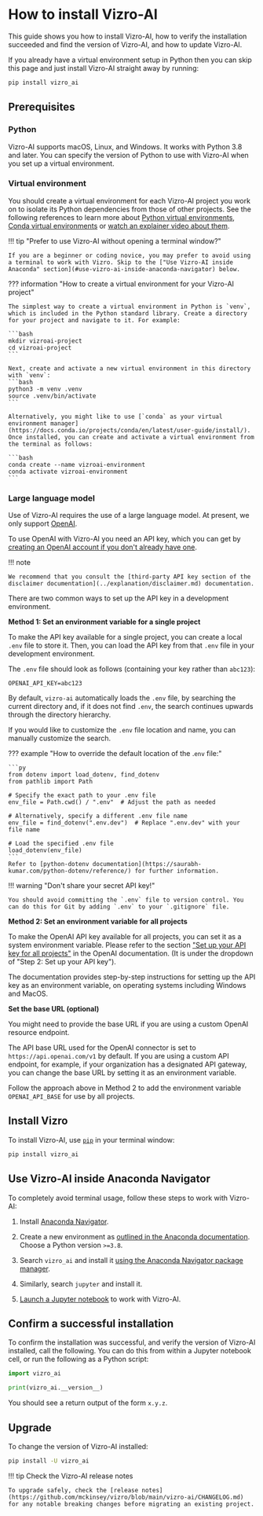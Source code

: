 # How to install Vizro-AI

This guide shows you how to install Vizro-AI, how to verify the installation succeeded and find the version of Vizro-AI, and how to update Vizro-AI.

If you already have a virtual environment setup in Python then you can skip this page and just install Vizro-AI straight away by running:
```bash
pip install vizro_ai
```

## Prerequisites

### Python
Vizro-AI supports macOS, Linux, and Windows. It works with Python 3.8 and later. You can specify the version of Python to use with Vizro-AI when you set up a virtual environment.


### Virtual environment
You should create a virtual environment for each Vizro-AI project you work on to isolate its Python dependencies from those of other projects. See the following references to learn more about [Python virtual environments](https://realpython.com/python-virtual-environments-a-primer/), [Conda virtual environments](https://docs.conda.io/projects/conda/en/latest/user-guide/getting-started.html#starting-conda) or [watch an explainer video about them](https://youtu.be/YKfAwIItO7M).

!!! tip "Prefer to use Vizro-AI without opening a terminal window?"

    If you are a beginner or coding novice, you may prefer to avoid using a terminal to work with Vizro. Skip to the ["Use Vizro-AI inside Anaconda" section](#use-vizro-ai-inside-anaconda-navigator) below.



??? information "How to create a virtual environment for your Vizro-AI project"

    The simplest way to create a virtual environment in Python is `venv`, which is included in the Python standard library. Create a directory for your project and navigate to it. For example:

    ```bash
    mkdir vizroai-project
    cd vizroai-project
    ```

    Next, create and activate a new virtual environment in this directory with `venv`:
    ```bash
    python3 -m venv .venv
    source .venv/bin/activate
    ```

    Alternatively, you might like to use [`conda` as your virtual environment manager](https://docs.conda.io/projects/conda/en/latest/user-guide/install/). Once installed, you can create and activate a virtual environment from the terminal as follows:

    ```bash
    conda create --name vizroai-environment
    conda activate vizroai-environment
    ```

### Large language model

Use of Vizro-AI requires the use of a large language model. At present, we only support [OpenAI](https://openai.com/).

To use OpenAI with Vizro-AI you need an API key, which you can get by [creating an OpenAI account if you don't already have one](https://platform.openai.com/account/api-keys).

!!! note

    We recommend that you consult the [third-party API key section of the disclaimer documentation](../explanation/disclaimer.md) documentation.

There are two common ways to set up the API key in a development environment.

__Method 1: Set an environment variable for a single project__

To make the API key available for a single project, you can create a local `.env`
file to store it. Then, you can load the API key from that `.env` file in your development environment.

The `.env` file should look as follows (containing your key rather than `abc123`):

```text
OPENAI_API_KEY=abc123
```

By default, `vizro-ai` automatically loads the `.env` file, by searching the current directory and, if it does not find `.env`, the search continues upwards through the directory hierarchy.

If you would like to customize the `.env` file location and name, you can manually customize the search.


??? example "How to override the default location of the .`env` file:"



    ```py
    from dotenv import load_dotenv, find_dotenv
    from pathlib import Path

    # Specify the exact path to your .env file
    env_file = Path.cwd() / ".env"  # Adjust the path as needed

    # Alternatively, specify a different .env file name
    env_file = find_dotenv(".env.dev")  # Replace ".env.dev" with your file name

    # Load the specified .env file
    load_dotenv(env_file)
    ```
    Refer to [python-dotenv documentation](https://saurabh-kumar.com/python-dotenv/reference/) for further information.

!!! warning "Don't share your secret API key!"

    You should avoid committing the `.env` file to version control. You can do this for Git by adding `.env` to your `.gitignore` file.


__Method 2: Set an environment variable for all projects__

To make the OpenAI API key available for all projects, you can set it as a system environment
variable. Please refer to the section ["Set up your API key for all projects"](https://platform.openai.com/docs/quickstart/step-2-setup-your-api-key?context=python)
in the OpenAI documentation. (It is under the dropdown of "Step 2: Set up your API key").

The documentation provides step-by-step instructions for setting up the API key as an environment
variable, on operating systems including Windows and MacOS.


__Set the base URL (optional)__

You might need to provide the base URL if you are using a custom OpenAI resource endpoint.

The API base URL used for the OpenAI connector is set to `https://api.openai.com/v1` by default.
If you are using a custom API endpoint, for example, if your organization has a designated API gateway,
you can change the base URL by setting it as an environment variable.


Follow the approach above in Method 2 to add the environment variable `OPENAI_API_BASE` for use by all projects.


## Install Vizro

To install Vizro-AI, use [`pip`](https://pip.pypa.io/en/stable/) in your terminal window:

```bash
pip install vizro_ai
```

## Use Vizro-AI inside Anaconda Navigator

To completely avoid terminal usage, follow these steps to work with Vizro-AI:


1. Install [Anaconda Navigator](https://www.anaconda.com/download).

2. Create a new environment as [outlined in the Anaconda documentation](https://docs.anaconda.com/free/navigator/tutorials/manage-environments/). Choose a Python version `>=3.8`.

3. Search `vizro_ai` and install it [using the Anaconda Navigator package manager](https://docs.anaconda.com/free/navigator/tutorials/manage-packages/).

4. Similarly, search `jupyter` and install it.

5. [Launch a Jupyter notebook](https://problemsolvingwithpython.com/02-Jupyter-Notebooks/02.04-Opening-a-Jupyter-Notebook/#open-a-jupyter-notebook-with-anaconda-navigator) to work with Vizro-AI.


## Confirm a successful installation

To confirm the installation was successful, and verify the version of Vizro-AI installed, call the following. You can do this from within a Jupyter notebook cell, or run the following as a Python script:

```py
import vizro_ai

print(vizro_ai.__version__)
```

You should see a return output of the form `x.y.z`.

## Upgrade

To change the version of Vizro-AI installed:

```bash
pip install -U vizro_ai
```

!!! tip Check the Vizro-AI release notes

    To upgrade safely, check the [release notes](https://github.com/mckinsey/vizro/blob/main/vizro-ai/CHANGELOG.md) for any notable breaking changes before migrating an existing project.
